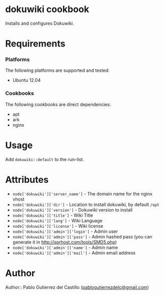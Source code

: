 # dokuwiki cookbook

Installs and configures Dokuwiki.

# Requirements
### Platforms
The following platforms are supported and tested:

- Ubuntu 12.04

### Cookbooks
The following cookbooks are direct dependencies:

- apt
- ark
- nginx

# Usage
Add `dokuwiki::default` to the run-list.

# Attributes
- `node['dokuwiki']['server_name']` - The domain name for the nginx vhost
- `node['dokuwiki']['dir']` - Location to install dokuwiki, by default `/opt`
- `node['dokuwiki']['version']` - Dokuwiki version to install
- `node['dokuwiki']['title']` - Wiki Title
- `node['dokuwiki']['lang']` - Wiki Language
- `node['dokuwiki']['license']` - Wiki license
- `node['dokuwiki']['admin']['login']` - Admin user
- `node['dokuwiki']['admin']['pass']` - Admin hashed pass (you can generate it in http://sprhost.com/tools/SMD5.php)
- `node['dokuwiki']['admin']['name']` - Admin name
- `node['dokuwiki']['admin']['mail']` - Admin email address

# Author

Author:: Pablo Gutierrez del Castillo (<pablogutierrezdelc@gmail.com>)
